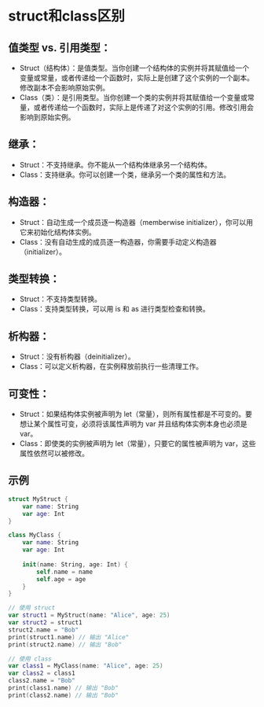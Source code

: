 # struct和class区别

## 值类型 vs. 引用类型：

-   Struct（结构体）：是值类型。当你创建一个结构体的实例并将其赋值给一个变量或常量，或者传递给一个函数时，实际上是创建了这个实例的一个副本。修改副本不会影响原始实例。
-   Class（类）：是引用类型。当你创建一个类的实例并将其赋值给一个变量或常量，或者传递给一个函数时，实际上是传递了对这个实例的引用。修改引用会影响到原始实例。

## 继承：

-   Struct：不支持继承。你不能从一个结构体继承另一个结构体。
-   Class：支持继承。你可以创建一个类，继承另一个类的属性和方法。

## 构造器：

-   Struct：自动生成一个成员逐一构造器（memberwise initializer），你可以用它来初始化结构体实例。
-   Class：没有自动生成的成员逐一构造器，你需要手动定义构造器（initializer）。

## 类型转换：

-   Struct：不支持类型转换。
-   Class：支持类型转换，可以用 is 和 as 进行类型检查和转换。

## 析构器：

-   Struct：没有析构器（deinitializer）。
-   Class：可以定义析构器，在实例释放前执行一些清理工作。

## 可变性：

-   Struct：如果结构体实例被声明为 let（常量），则所有属性都是不可变的。要想让某个属性可变，必须将该属性声明为 var 并且结构体实例本身也必须是 var。
-   Class：即使类的实例被声明为 let（常量），只要它的属性被声明为 var，这些属性依然可以被修改。

## 示例
```swift
struct MyStruct {
    var name: String
    var age: Int
}

class MyClass {
    var name: String
    var age: Int
    
    init(name: String, age: Int) {
        self.name = name
        self.age = age
    }
}

// 使用 struct
var struct1 = MyStruct(name: "Alice", age: 25)
var struct2 = struct1
struct2.name = "Bob"
print(struct1.name) // 输出 "Alice"
print(struct2.name) // 输出 "Bob"

// 使用 class
var class1 = MyClass(name: "Alice", age: 25)
var class2 = class1
class2.name = "Bob"
print(class1.name) // 输出 "Bob"
print(class2.name) // 输出 "Bob"
```